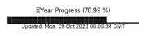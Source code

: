 <p align="center">
⏳Year Progress (76.99 %) <br>
███████████████████████▁▁▁▁▁▁▁ <br>
<sub>Updated: Mon, 09 Oct 2023 00:08:34 GMT</sub>
</p>

